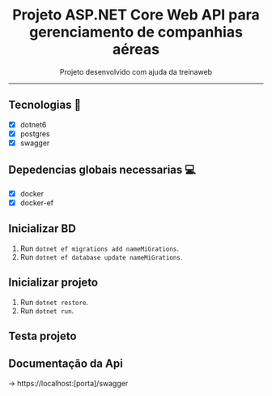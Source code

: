 <h1 align="center">
    Projeto ASP.NET Core Web API para gerenciamento de companhias aéreas
</h1>
    <p align="center"> Projeto desenvolvido com ajuda da treinaweb </p>
<hr>

## Tecnologias 🚀 

- [x] dotnet6
- [x] postgres
- [x] swagger

## Depedencias globais necessarias 💻

- [x] docker
- [x] docker-ef

## Inicializar BD

1. Run `dotnet ef migrations add nameMiGrations`.<br />
2. Run `dotnet ef database update nameMiGrations`.<br />
## Inicializar projeto

1. Run `dotnet restore`.<br />
2. Run `dotnet run`.<br />

## Testa projeto

## Documentação da Api 
  -> https://localhost:[porta]/swagger

